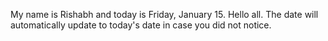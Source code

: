 My name is Rishabh and today is Friday, January 15. Hello all. The date will automatically update to today's date in case you did not notice.
